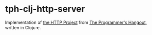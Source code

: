 # tph-clj-http-server
Implementation of [the HTTP Project](https://theprogrammershangout.com/resources/projects/http-project-guide/intro.md) from [The Programmer's Hangout](https://theprogrammershangout.com), written in Clojure.
